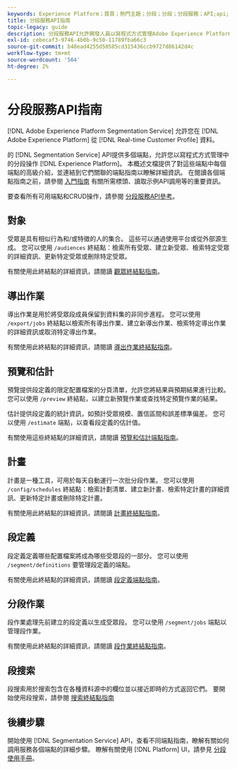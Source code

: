 ```yaml
---
keywords: Experience Platform；首頁；熱門主題；分段；分段；分段服務；API;api;
title: 分段服務API指南
topic-legacy: guide
description: 分段服務API允許開發人員以寫程式方式管理Adobe Experience Platform的分段操作。 請遵循本指南以了解如何使用 API 執行關鍵作業。
exl-id: cebecaf3-9746-4b0b-9c50-11789fba66c3
source-git-commit: b48ead4255d50585cd315436ccb9727d86142d4c
workflow-type: tm+mt
source-wordcount: '564'
ht-degree: 2%

---
```


# 分段服務API指南

[!DNL Adobe Experience Platform Segmentation Service] 允許您在 [!DNL Adobe Experience Platform] 從 [!DNL Real-time Customer Profile] 資料。

的 [!DNL Segmentation Service] API提供多個端點，允許您以寫程式方式管理中的分段操作 [!DNL Experience Platform]。 本概述文檔提供了對這些端點中每個端點的高級介紹，並連結到它們關聯的端點指南以瞭解詳細資訊。 在閱讀各個端點指南之前，請參閱 [入門指南](./getting-started.md) 有關所需標頭、讀取示例API調用等的重要資訊。

要查看所有可用端點和CRUD操作，請參閱 [分段服務API參考](https://www.adobe.io/experience-platform-apis/references/segmentation/)。

## 對象

受眾是具有相似行為和/或特徵的人的集合。 這些可以通過使用平台或從外部源生成。 您可以使用 `/audiences` 終結點：檢索所有受眾、建立新受眾、檢索特定受眾的詳細資訊、更新特定受眾或刪除特定受眾。

有關使用此終結點的詳細資訊，請閱讀 [觀眾終結點指南](./audiences.md)。

## 導出作業

導出作業是用於將受眾段成員保留到資料集的非同步進程。 您可以使用 `/export/jobs` 終結點以檢索所有導出作業、建立新導出作業、檢索特定導出作業的詳細資訊或取消特定導出作業。

有關使用此終結點的詳細資訊，請閱讀 [導出作業終結點指南](./export-jobs.md)。

## 預覽和估計

預覽提供段定義的限定配置檔案的分頁清單，允許您將結果與預期結果進行比較。 您可以使用 `/preview` 終結點，以建立新預覽作業或查找特定預覽作業的結果。

估計提供段定義的統計資訊，如預計受眾規模、置信區間和誤差標準偏差。 您可以使用 `/estimate` 端點，以查看段定義的估計值。

有關使用這些終結點的詳細資訊，請閱讀 [預覽和估計端點指南](./previews-and-estimates.md)。

## 計畫

計畫是一種工具，可用於每天自動運行一次批分段作業。 您可以使用 `/config/schedules` 終結點：檢索計劃清單、建立新計畫、檢索特定計畫的詳細資訊、更新特定計畫或刪除特定計畫。

有關使用此終結點的詳細資訊，請閱讀 [計畫終結點指南](./schedules.md)。

## 段定義

段定義定義哪些配置檔案將成為哪些受眾段的一部分。 您可以使用 `/segment/definitions` 要管理段定義的端點。

有關使用此終結點的詳細資訊，請閱讀 [段定義端點指南](./segment-definitions.md)。

## 分段作業

段作業處理先前建立的段定義以生成受眾段。 您可以使用 `/segment/jobs` 端點以管理段作業。

有關使用此終結點的詳細資訊，請閱讀 [段作業終結點指南](./segment-jobs.md)。

## 段搜索

段搜索用於搜索包含在各種資料源中的欄位並以接近即時的方式返回它們。 要開始使用段搜索，請參閱 [搜索終結點指南](segment-search.md)

## 後續步驟

開始使用 [!DNL Segmentation Service] API，查看不同端點指南，瞭解有關如何調用服務各個端點的詳細步驟。 瞭解有關使用 [!DNL Platform] UI，請參見 [分段使用手冊](../ui/overview.md)。
